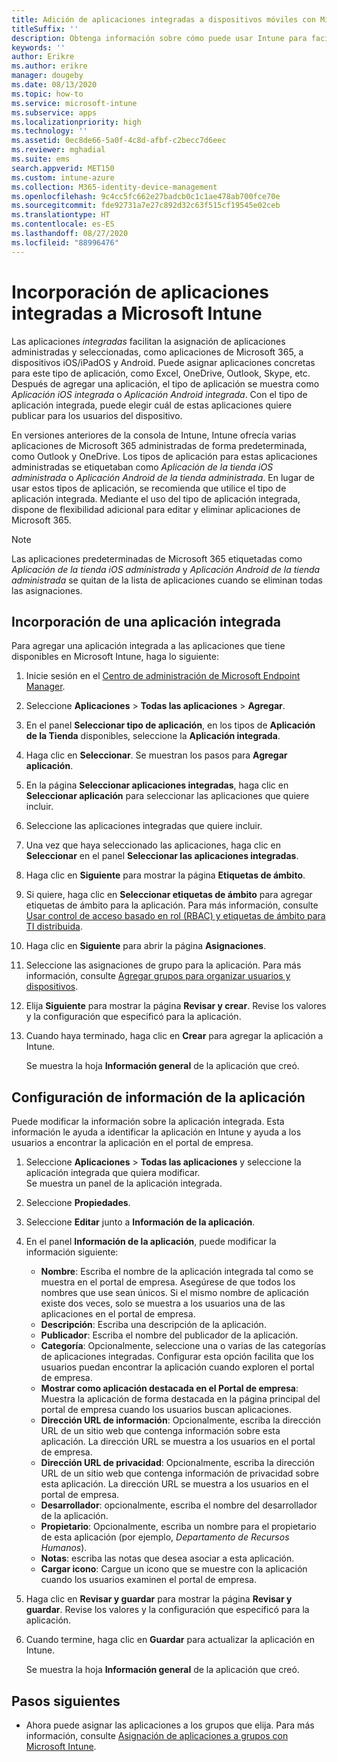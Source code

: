 ```yaml
---
title: Adición de aplicaciones integradas a dispositivos móviles con Microsoft Intune
titleSuffix: ''
description: Obtenga información sobre cómo puede usar Intune para facilitar la instalación de aplicaciones integradas en dispositivos móviles.
keywords: ''
author: Erikre
ms.author: erikre
manager: dougeby
ms.date: 08/13/2020
ms.topic: how-to
ms.service: microsoft-intune
ms.subservice: apps
ms.localizationpriority: high
ms.technology: ''
ms.assetid: 0ec8de66-5a0f-4c8d-afbf-c2becc7d6eec
ms.reviewer: mghadial
ms.suite: ems
search.appverid: MET150
ms.custom: intune-azure
ms.collection: M365-identity-device-management
ms.openlocfilehash: 9c4cc5fc662e27badcb0c1c1ae478ab700fce70e
ms.sourcegitcommit: fde92731a7e27c892d32c63f515cf19545e02ceb
ms.translationtype: HT
ms.contentlocale: es-ES
ms.lasthandoff: 08/27/2020
ms.locfileid: "88996476"
---
```

# <a name="add-built-in-apps-to-microsoft-intune"></a>Incorporación de aplicaciones integradas a Microsoft Intune

Las aplicaciones *integradas* facilitan la asignación de aplicaciones administradas y seleccionadas, como aplicaciones de Microsoft 365, a dispositivos iOS/iPadOS y Android. Puede asignar aplicaciones concretas para este tipo de aplicación, como Excel, OneDrive, Outlook, Skype, etc. Después de agregar una aplicación, el tipo de aplicación se muestra como *Aplicación iOS integrada* o *Aplicación Android integrada*. Con el tipo de aplicación integrada, puede elegir cuál de estas aplicaciones quiere publicar para los usuarios del dispositivo.

En versiones anteriores de la consola de Intune, Intune ofrecía varias aplicaciones de Microsoft 365 administradas de forma predeterminada, como Outlook y OneDrive. Los tipos de aplicación para estas aplicaciones administradas se etiquetaban como *Aplicación de la tienda iOS administrada* o *Aplicación Android de la tienda administrada*. En lugar de usar estos tipos de aplicación, se recomienda que utilice el tipo de aplicación integrada. Mediante el uso del tipo de aplicación integrada, dispone de flexibilidad adicional para editar y eliminar aplicaciones de Microsoft 365.

>[!NOTE]
>Las aplicaciones predeterminadas de Microsoft 365 etiquetadas como *Aplicación de la tienda iOS administrada* y *Aplicación Android de la tienda administrada* se quitan de la lista de aplicaciones cuando se eliminan todas las asignaciones.

## <a name="add-a-built-in-app"></a>Incorporación de una aplicación integrada

Para agregar una aplicación integrada a las aplicaciones que tiene disponibles en Microsoft Intune, haga lo siguiente:
1. Inicie sesión en el [Centro de administración de Microsoft Endpoint Manager](https://go.microsoft.com/fwlink/?linkid=2109431).
2. Seleccione **Aplicaciones** > **Todas las aplicaciones** > **Agregar**.
3. En el panel **Seleccionar tipo de aplicación**, en los tipos de **Aplicación de la Tienda** disponibles, seleccione la **Aplicación integrada**.
4. Haga clic en **Seleccionar**. Se muestran los pasos para **Agregar aplicación**.
5. En la página **Seleccionar aplicaciones integradas**, haga clic en **Seleccionar aplicación** para seleccionar las aplicaciones que quiere incluir.
6. Seleccione las aplicaciones integradas que quiere incluir. 
7. Una vez que haya seleccionado las aplicaciones, haga clic en **Seleccionar** en el panel **Seleccionar las aplicaciones integradas**.
8. Haga clic en **Siguiente** para mostrar la página **Etiquetas de ámbito**.
9. Si quiere, haga clic en **Seleccionar etiquetas de ámbito** para agregar etiquetas de ámbito para la aplicación. Para más información, consulte [Usar control de acceso basado en rol (RBAC) y etiquetas de ámbito para TI distribuida](../fundamentals/scope-tags.md).
10. Haga clic en **Siguiente** para abrir la página **Asignaciones**.
11. Seleccione las asignaciones de grupo para la aplicación. Para más información, consulte [Agregar grupos para organizar usuarios y dispositivos](../fundamentals/groups-add.md). 
12. Elija **Siguiente** para mostrar la página **Revisar y crear**. Revise los valores y la configuración que especificó para la aplicación.
13. Cuando haya terminado, haga clic en **Crear** para agregar la aplicación a Intune.

    Se muestra la hoja **Información general** de la aplicación que creó.

## <a name="configure-app-information"></a>Configuración de información de la aplicación

Puede modificar la información sobre la aplicación integrada. Esta información le ayuda a identificar la aplicación en Intune y ayuda a los usuarios a encontrar la aplicación en el portal de empresa.
1. Seleccione **Aplicaciones** > **Todas las aplicaciones** y seleccione la aplicación integrada que quiera modificar.  
   Se muestra un panel de la aplicación integrada.
2. Seleccione **Propiedades**.
3. Seleccione **Editar** junto a **Información de la aplicación**.
4. En el panel **Información de la aplicación**, puede modificar la información siguiente:
    - **Nombre**: Escriba el nombre de la aplicación integrada tal como se muestra en el portal de empresa. Asegúrese de que todos los nombres que use sean únicos. Si el mismo nombre de aplicación existe dos veces, solo se muestra a los usuarios una de las aplicaciones en el portal de empresa.
    - **Descripción**: Escriba una descripción de la aplicación. 
    - **Publicador**: Escriba el nombre del publicador de la aplicación.
    - **Categoría**: Opcionalmente, seleccione una o varias de las categorías de aplicaciones integradas. Configurar esta opción facilita que los usuarios puedan encontrar la aplicación cuando exploren el portal de empresa.
    - **Mostrar como aplicación destacada en el Portal de empresa**: Muestra la aplicación de forma destacada en la página principal del portal de empresa cuando los usuarios buscan aplicaciones.
    - **Dirección URL de información**: Opcionalmente, escriba la dirección URL de un sitio web que contenga información sobre esta aplicación. La dirección URL se muestra a los usuarios en el portal de empresa.
    - **Dirección URL de privacidad**: Opcionalmente, escriba la dirección URL de un sitio web que contenga información de privacidad sobre esta aplicación. La dirección URL se muestra a los usuarios en el portal de empresa.
    - **Desarrollador**: opcionalmente, escriba el nombre del desarrollador de la aplicación.
    - **Propietario**: Opcionalmente, escriba un nombre para el propietario de esta aplicación (por ejemplo, *Departamento de Recursos Humanos*).
    - **Notas**: escriba las notas que desea asociar a esta aplicación.
    - **Cargar icono**: Cargue un icono que se muestre con la aplicación cuando los usuarios examinen el portal de empresa.
5. Haga clic en **Revisar y guardar** para mostrar la página **Revisar y guardar**. Revise los valores y la configuración que especificó para la aplicación.
13. Cuando termine, haga clic en **Guardar** para actualizar la aplicación en Intune.

    Se muestra la hoja **Información general** de la aplicación que creó.

## <a name="next-steps"></a>Pasos siguientes

- Ahora puede asignar las aplicaciones a los grupos que elija. Para más información, consulte [Asignación de aplicaciones a grupos con Microsoft Intune](apps-deploy.md).
